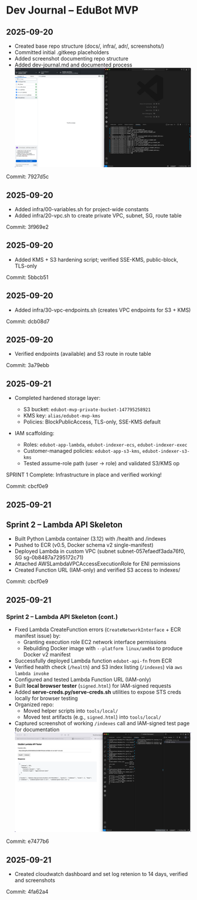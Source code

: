 # Dev Journal – EduBot MVP

## 2025-09-20
- Created base repo structure (docs/, infra/, adr/, screenshots/)
- Committed initial .gitkeep placeholders
- Added screenshot documenting repo structure
- Added dev-journal.md and documented process
![Humble Beginnings](screenshots/humble-beginnings.png)

Commit: 7927d5c

## 2025-09-20
- Added infra/00-variables.sh for project-wide constants
- Added infra/20-vpc.sh to create private VPC, subnet, SG, route table

Commit: 3f969e2

## 2025-09-20
- Added KMS + S3 hardening script; verified SSE-KMS, public-block, TLS-only

Commit: 5bbcb51


## 2025-09-20
- Added infra/30-vpc-endpoints.sh (creates VPC endpoints for S3 + KMS)

Commit: dcb08d7

## 2025-09-20
- Verified endpoints (available) and S3 route in route table

Commit: 3a79ebb

## 2025-09-21
- Completed hardened storage layer: 
  - S3 bucket: `edubot-mvp-private-bucket-147795258921`
  - KMS key: `alias/edubot-mvp-kms`
  - Policies: BlockPublicAccess, TLS-only, SSE-KMS default

- IAM scaffolding:
  - Roles: `edubot-app-lambda`, `edubot-indexer-ecs`, `edubot-indexer-exec`
  - Customer-managed policies: `edubot-app-s3-kms`, `edubot-indexer-s3-kms`
  - Tested assume-role path (user → role) and validated S3/KMS op

SPRINT 1 Complete: Infrastructure in place and verified working! 

Commit: cbcf0e9

## 2025-09-21

## Sprint 2 – Lambda API Skeleton
- Built Python Lambda container (3.12) with /health and /indexes
- Pushed to ECR (v0.5, Docker schema v2 single-manifest)
- Deployed Lambda in custom VPC (subnet subnet-057efaedf3ada76f0, SG sg-0b8487a7295172c71)
- Attached AWSLambdaVPCAccessExecutionRole for ENI permissions
- Created Function URL (IAM-only) and verified S3 access to indexes/

Commit: cbcf0e9

## 2025-09-21

### Sprint 2 – Lambda API Skeleton (cont.)
- Fixed Lambda CreateFunction errors (`CreateNetworkInterface` + ECR manifest issue) by:
  - Granting execution role EC2 network interface permissions
  - Rebuilding Docker image with `--platform linux/amd64` to produce Docker v2 manifest
- Successfully deployed Lambda function `edubot-api-fn` from ECR
- Verified health check (`/health`) and S3 index listing (`/indexes`) via `aws lambda invoke`
- Configured and tested Lambda Function URL (IAM-only)
- Built **local browser tester** (`signed.html`) for IAM-signed requests
- Added **serve-creds.py/serve-creds.sh** utilities to expose STS creds locally for browser testing
- Organized repo:
  - Moved helper scripts into `tools/local/`
  - Moved test artifacts (e.g., `signed.html`) into `tools/local/`
- Captured screenshot of working `/indexes` call and IAM-signed test page for documentation
![Lambda API tester](screenshots/lambda-test.png)

Commit: e7477b6 

## 2025-09-21
- Created cloudwatch dashboard and set log retenion to 14 days, verified and screenshots

Commit: 4fa62a4
